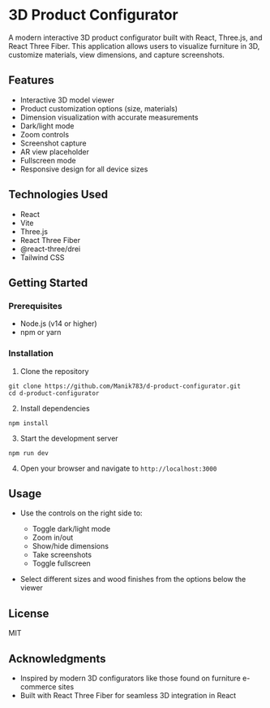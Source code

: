 # 3D Product Configurator

A modern interactive 3D product configurator built with React, Three.js, and React Three Fiber. This application allows users to visualize furniture in 3D, customize materials, view dimensions, and capture screenshots.

## Features

- Interactive 3D model viewer
- Product customization options (size, materials)
- Dimension visualization with accurate measurements
- Dark/light mode
- Zoom controls
- Screenshot capture
- AR view placeholder
- Fullscreen mode
- Responsive design for all device sizes

## Technologies Used

- React
- Vite
- Three.js
- React Three Fiber
- @react-three/drei
- Tailwind CSS

## Getting Started

### Prerequisites

- Node.js (v14 or higher)
- npm or yarn

### Installation

1. Clone the repository
```
git clone https://github.com/Manik783/d-product-configurator.git
cd d-product-configurator
```

2. Install dependencies
```
npm install
```

3. Start the development server
```
npm run dev
```

4. Open your browser and navigate to `http://localhost:3000`

## Usage

- Use the controls on the right side to:
  - Toggle dark/light mode
  - Zoom in/out
  - Show/hide dimensions
  - Take screenshots
  - Toggle fullscreen

- Select different sizes and wood finishes from the options below the viewer

## License

MIT

## Acknowledgments

- Inspired by modern 3D configurators like those found on furniture e-commerce sites
- Built with React Three Fiber for seamless 3D integration in React

